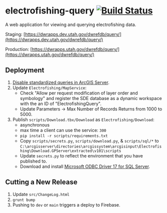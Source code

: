 # electrofishing-query [![Build Status](https://travis-ci.com/agrc/electrofishing-query.svg?branch=master)](https://travis-ci.com/agrc/electrofishing-query)

A web application for viewing and querying electrofishing data.

Staging: [https://dwrapps.dev.utah.gov/dwrefdb/query/](https://dwrapps.dev.utah.gov/dwrefdb/query/)

Production: [https://dwrapps.utah.gov/dwrefdb/query/](https://dwrapps.utah.gov/dwrefdb/query/)

## Deployment

1. [Disable standardized queries in ArcGIS Server](https://enterprise.arcgis.com/en/server/10.5/administer/windows/about-standardized-queries.htm).
1. Update `Electrofishing/MapService`:
    * Check "Allow per request modification of layer order and symbology" and register the SDE database as a dynamic workspace with the an ID of "ElectrofishingQuery".
    * Update Parameters -> Max Number of Records Returns from 1000 to 5000.
1. Publish `scripts/Download.tbx/Download` as `Electrofishing/Download`:
    * asynchronous
    * max time a client can use the service: `300`
    * `pip install -r scripts/requirements.txt`
    * Copy `scripts/secrets.py`, `scripts/download.py`, & `scripts/sql/*` to `C:\arcgisserver\directories\arcgissystem\arcgisinput\Electrofishing\Download.GPServer\extracted\v101\scripts`
    * Update `secrets.py` to reflect the environment that you have published to.
    * Download and install [Microsoft ODBC Driver 17 for SQL Server](https://www.microsoft.com/en-us/download/details.aspx?id=56567).

## Cutting a New Release

1. Update `src/ChangeLog.html`
1. `grunt bump`
1. Pushing to `dev` or `main` triggers a deploy to Firebase.
